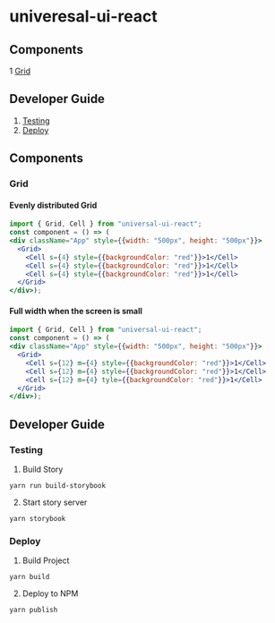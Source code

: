 # univeresal-ui-react

## Components
1 [Grid](#grid)
## Developer Guide
1. [Testing](#testing)
2. [Deploy](#deploy)

## Components
### Grid
#### Evenly distributed Grid
```jsx
import { Grid, Cell } from "universal-ui-react";
const component = () => (
<div className="App" style={{width: "500px", height: "500px"}}>
  <Grid>
    <Cell s={4} style={{backgroundColor: "red"}}>1</Cell>
    <Cell s={4} style={{backgroundColor: "red"}}>1</Cell>
    <Cell s={4} style={{backgroundColor: "red"}}>1</Cell>
  </Grid>
</div>);
```
#### Full width when the screen is small
```jsx
import { Grid, Cell } from "universal-ui-react";
const component = () => (
<div className="App" style={{width: "500px", height: "500px"}}>
  <Grid>
    <Cell s={12} m={4} style={{backgroundColor: "red"}}>1</Cell>
    <Cell s={12} m={4} style={{backgroundColor: "red"}}>1</Cell>
    <Cell s={12} m={4} tyle={{backgroundColor: "red"}}>1</Cell>
  </Grid>
</div>);
```

## Developer Guide
### Testing
1. Build Story
```
yarn run build-storybook
```
2. Start story server
```
yarn storybook
```
### Deploy
1. Build Project
```
yarn build
```
2. Deploy to NPM
```
yarn publish
```
